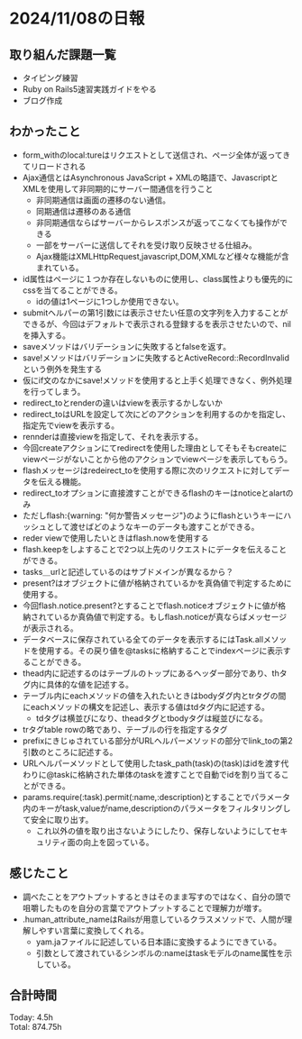 # 2024/11/08の日報
## 取り組んだ課題一覧
* タイピング練習
* Ruby on Rails5速習実践ガイドをやる
* ブログ作成
## わかったこと
* form_withのlocal:tureはリクエストとして送信され、ページ全体が返ってきてリロードされる
* Ajax通信とはAsynchronous JavaScript + XMLの略語で、JavascriptとXMLを使用して非同期的にサーバー間通信を行うこと
  *  非同期通信は画面の遷移のない通信。
  *  同期通信は遷移のある通信
  *  非同期通信ならばサーバーからレスポンスが返ってこなくても操作ができる
  *  一部をサーバーに送信してそれを受け取り反映させる仕組み。
  *  Ajax機能はXMLHttpRequest,javascript,DOM,XMLなど様々な機能が含まれている。
* id属性はページに１つか存在しないものに使用し、class属性よりも優先的にcssを当てることができる。
  *  idの値は1ページに1つしか使用できない。
*  submitヘルパーの第1引数には表示させたい任意の文字列を入力することができるが、今回はデフォルトで表示される登録するを表示させたいので、nilを挿入する。
*  saveメソッドはバリデーションに失敗するとfalseを返す。
*  save!メソッドはバリデーションに失敗するとActiveRecord::RecordInvalidという例外を発生する
  *  仮にif文のなかにsave!メソッドを使用すると上手く処理できなく、例外処理を行ってしまう。
*  redirect_toとrenderの違いはviewを表示するかしないか
  *  redirect_toはURLを設定して次にどのアクションを利用するのかを指定し、指定先でviewを表示する。
  *  rennderは直接viewを指定して、それを表示する。
  *  今回createアクションにてredirectを使用した理由としてそもそもcreateにviewページがないことから他のアクションでviewページを表示してもらう。
*  flashメッセージはredeirect_toを使用する際に次のリクエストに対してデータを伝える機能。
*  redirect_toオプションに直接渡すことができるflashのキーはnoticeとalartのみ
  *  ただしflash:{warning: "何か警告メッセージ"}のようにflashというキーにハッシュとして渡せばどのようなキーのデータも渡すことができる。
  * reder viewで使用したいときはflash.nowを使用する
  * flash.keepをしよすることで2つ以上先のリクエストにデータを伝えることができる。
*  tasks＿urlと記述しているのはサブドメインが異なるから？
*  present?はオブジェクトに値が格納されているかを真偽値で判定するために使用する。
  * 今回flash.notice.present?とすることでflash.noticeオブジェクトに値が格納されているか真偽値で判定する。もしflash.noticeが真ならばメッセージが表示される。
* データベースに保存されている全てのデータを表示するにはTask.allメソッドを使用する。その戻り値を@tasksに格納することでindexページに表示することができる。
*  thead内に記述するのはテーブルのトップにあるヘッダー部分であり、thタグ内に具体的な値を記述する。
* テーブル内にeachメソッドの値を入れたいときはbodyダグ内とtrタグの間にeachメソッドの構文を記述し、表示する値はtdタグ内に記述する。
  * tdタグは横並びになり、theadタグとtbodyタグは縦並びになる。
* trタグtable rowの略であり、テーブルの行を指定するタグ
* prefixにきじゅされている部分がURLヘルパーメソッドの部分でlink_toの第2引数のところに記述する。
* URLヘルパーメソッドとして使用したtask_path(task)の(task)はidを渡す代わりに@taskに格納された単体のtaskを渡すことで自動でidを割り当てることができる。
* params.require(:task).permit(:name,:description)とすることでパラメータ内のキーがtask,valueがname,descriptionのパラメータをフィルタリングして安全に取り出す。
  * これ以外の値を取り出さないようにしたり、保存しないようにしてセキュリティ面の向上を図っている。               
## 感じたこと
* 調べたことをアウトプットするときはそのまま写すのではなく、自分の頭で咀嚼したものを自分の言葉でアウトプットすることで理解力が増す。
* .human_attribute_nameはRailsが用意しているクラスメソッドで、人間が理解しやすい言葉に変換してくれる。
  * yam.jaファイルに記述している日本語に変換するようにできている。
  * 引数として渡されているシンボルの:nameはtaskモデルのname属性を示している。 
## 合計時間  
Today: 4.5h<br>
Total: 874.75h

